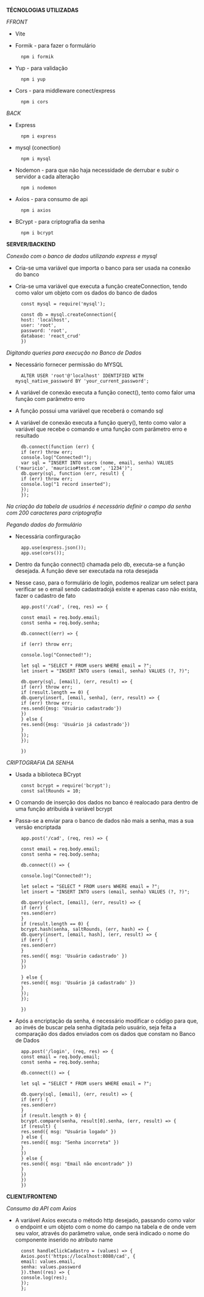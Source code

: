 **TÉCNOLOGIAS UTILIZADAS**

*FFRONT*

- Vite

- Formik - para fazer o formulário

        npm i formik

- Yup - para validação

        npm i yup

- Cors - para middleware conect/express

        npm i cors



*BACK*

- Express

        npm i express

- mysql (conection)

        npm i mysql

- Nodemon - para que não haja necessidade de derrubar e subir o servidor a cada alteração

        npm i nodemon

- Axios - para consumo de api

        npm i axios

- BCrypt - para criptografia da senha

        npm i bcrypt


**SERVER/BACKEND**

*Conexão com o banco de dados utilizando express e mysql*

- Cria-se uma variável que importa o banco para ser usada na conexão do banco
- Cria-se uma variável que executa a função createConnection, tendo como valor um objeto com os dados do banco de dados

        const mysql = require('mysql');

        const db = mysql.createConnection({
        host: 'localhost',
        user: 'root',
        password: 'root',
        database: 'react_crud'
        })

*Digitando queries para execução no Banco de Dados*

- Necessário fornecer permissão do MYSQL

        ALTER USER 'root'@'localhost' IDENTIFIED WITH mysql_native_password BY 'your_current_password';

- A variável de conexão executa a função conect(), tento como falor uma função com parâmetro erro
- A função possui uma variável que receberá o comando sql
- A variável de conexão executa a função query(), tento como valor a variável que recebe o comando e uma função com parâmetro erro e resultado

        db.connect(function (err) {
        if (err) throw err;
        console.log("Connected!");
        var sql = "INSERT INTO users (nome, email, senha) VALUES ('mauricio', 'mauricio#test.com', '1234')";
        db.query(sql, function (err, result) {
        if (err) throw err;
        console.log("1 record inserted");
        });
        });

*Na criação da tabela de usuários é necessário definir o campo da senha com 200 caracteres para criptografia*

*Pegando dados do formulário*

- Necessária confirguração

        app.use(express.json());
        app.use(cors());

- Dentro da função connect() chamada pelo db, executa-se a função desejada. A função deve ser executada na rota desejada

- Nesse caso, para o formulário de login, podemos realizar um select para verificar se o email sendo cadastradojá existe e apenas caso não exista, fazer o cadastro de fato

        app.post('/cad', (req, res) => {

        const email = req.body.email;
        const senha = req.body.senha;

        db.connect((err) => {

        if (err) throw err;

        console.log("Connected!");

        let sql = "SELECT * FROM users WHERE email = ?";
        let insert = "INSERT INTO users (email, senha) VALUES (?, ?)";

        db.query(sql, [email], (err, result) => {
        if (err) throw err;
        if (result.length == 0) {
        db.query(insert, [email, senha], (err, result) => {
        if (err) throw err;
        res.send({msg: 'Usuário cadastrado'})
        })
        } else {
        res.send({msg: 'Usuário já cadastrado'})
        }
        });
        });

        })

*CRIPTOGRAFIA DA SENHA*

- Usada a biblioteca BCrypt

        const bcrypt = require('bcrypt');
        const saltRounds = 10;

- O comando de inserção dos dados no banco é realocado para dentro de uma função atribuida à variável bcrypt
- Passa-se a enviar para o banco de dados não mais a senha, mas a sua versão encriptada

        app.post('/cad', (req, res) => {

        const email = req.body.email;
        const senha = req.body.senha;

        db.connect(() => {

        console.log("Connected!");

        let select = "SELECT * FROM users WHERE email = ?";
        let insert = "INSERT INTO users (email, senha) VALUES (?, ?)";

        db.query(select, [email], (err, result) => {
        if (err) {
        res.send(err)
        }
        if (result.length == 0) {
        bcrypt.hash(senha, saltRounds, (err, hash) => {
        db.query(insert, [email, hash], (err, result) => {
        if (err) {
        res.send(err)
        }
        res.send({ msg: 'Usuário cadastrado' })
        })
        })

        } else {
        res.send({ msg: 'Usuário já cadastrado' })
        }
        });
        });

        })

- Após a encriptação da senha, é necessário modificar o código para que, ao invés de buscar pela senha digitada pelo usuário, seja feita a comparação dos dados enviados com os dados que constam no Banco de Dados

        app.post('/login', (req, res) => {
        const email = req.body.email;
        const senha = req.body.senha;

        db.connect(() => {

        let sql = "SELECT * FROM users WHERE email = ?";

        db.query(sql, [email], (err, result) => {
        if (err) {
        res.send(err)
        }
        if (result.length > 0) {
        bcrypt.compare(senha, result[0].senha, (err, result) => {
        if (result) {
        res.send({ msg: "Usuário logado" })
        } else {
        res.send({ msg: "Senha incorreta" })
        }
        })
        } else {
        res.send({ msg: "Email não encontrado" })
        }
        })
        })
        })

**CLIENT/FRONTEND**

*Consumo da API com Axios*

- A variável Axios executa o método http desejado, passando como valor o endpoint e um objeto com o nome do campo na tabela e de onde vem seu valor, através do parâmetro value, onde será indicado o nome do componente inserido no atributo name

        const handleClickCadastro = (values) => {
        Axios.post('https://localhost:8080/cad', {
        email: values.email,
        senha: values.password
        }).then((res) => {
        console.log(res);
        });
        };